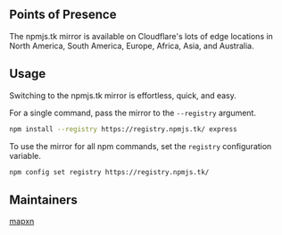 ## Points of Presence


The npmjs.tk mirror is available on Cloudflare's lots of edge locations in North America, South America, Europe, Africa, Asia, and Australia.

## Usage
Switching to the npmjs.tk mirror is effortless, quick, and easy.

For a single command, pass the mirror to the `--registry` argument.

```bash
npm install --registry https://registry.npmjs.tk/ express
```

To use the mirror for all npm commands, set the `registry` configuration variable.

```bash
npm config set registry https://registry.npmjs.tk/
```

## Maintainers
[mapxn](https://github.com/mapxn)
